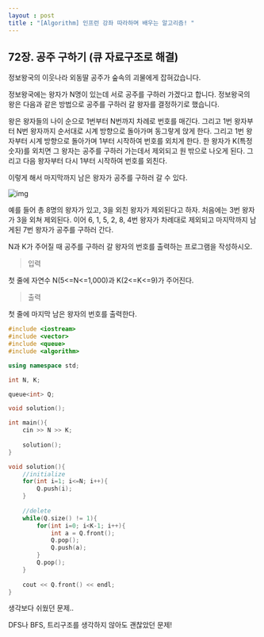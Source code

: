 ```yaml
---
layout : post
title : "[Algorithm] 인프런 강좌 따라하며 배우는 알고리즘! "
---
```


## 72장. 공주 구하기 (큐 자료구조로 해결)

정보왕국의 이웃나라 외동딸 공주가 숲속의 괴물에게 잡혀갔습니다.

정보왕국에는 왕자가 N명이 있는데 서로 공주를 구하러 가겠다고 합니다. 정보왕국의 왕은 다음과 같은 방법으로 공주를 구하러 갈 왕자를 결정하기로 했습니다.

왕은 왕자들의 나이 순으로 1번부터 N번까지 차례로 번호를 매긴다. 그리고 1번 왕자부터 N번 왕자까지 순서대로 시계 방향으로 돌아가며 동그랗게 앉게 한다. 그리고 1번 왕자부터 시계 방향으로 돌아가며 1부터 시작하여 번호를 외치게 한다. 한 왕자가 K(특정 숫자)를 외치면 그 왕자는 공주를 구하러 가는데서 제외되고 원 밖으로 나오게 된다. 그리고 다음 왕자부터 다시 1부터 시작하여 번호를 외친다.

이렇게 해서 마지막까지 남은 왕자가 공주를 구하러 갈 수 있다.

![img](https://img1.daumcdn.net/thumb/R1280x0/?scode=mtistory2&fname=https%3A%2F%2Fk.kakaocdn.net%2Fdn%2FcDDCtb%2FbtqFpAVezMZ%2FD4DGOwoBhM4psZDBzvOOtk%2Fimg.png)

예를 들어 총 8명의 왕자가 있고, 3을 외친 왕자가 제외된다고 하자. 처음에는 3번 왕자가 3을 외쳐 제외된다. 이어 6, 1, 5, 2, 8, 4번 왕자가 차례대로 제외되고 마지막까지 남게된 7번 왕자가 공주를 구하러 간다.

N과 K가 주어질 때 공주를 구하러 갈 왕자의 번호를 출력하는 프로그램을 작성하시오.

> 입력

첫 줄에 자연수 N(5<=N<=1,000)과 K(2<=K<=9)가 주어진다.

> 출력

첫 줄에 마지막 남은 왕자의 번호를 출력한다.

```c++
#include <iostream>
#include <vector>
#include <queue>
#include <algorithm>

using namespace std;

int N, K;

queue<int> Q;

void solution();

int main(){
    cin >> N >> K;
    
    solution();
}

void solution(){
    //initialize
    for(int i=1; i<=N; i++){
        Q.push(i);
    }
    
    //delete
    while(Q.size() != 1){
        for(int i=0; i<K-1; i++){
            int a = Q.front();
            Q.pop();
            Q.push(a);
        }
        Q.pop();
    }
    
    cout << Q.front() << endl;
}
```

생각보다 쉬웠던 문제.. 

DFS나 BFS, 트리구조를 생각하지 않아도 괜찮았던 문제!
